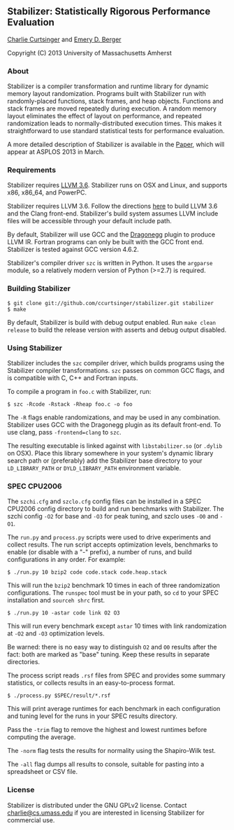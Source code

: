 ## Stabilizer: Statistically Rigorous Performance Evaluation
[Charlie Curtsinger](http://www.cs.umass.edu/~charlie) and [Emery D. Berger](http://www.cs.umass.edu/~emery)

Copyright (C) 2013 University of Massachusetts Amherst

### About
Stabilizer is a compiler transformation and runtime library for dynamic memory 
layout randomization. Programs built with Stabilizer run with randomly-placed 
functions, stack frames, and heap objects. Functions and stack frames are moved 
repeatedly during execution. A random memory layout eliminates the effect of 
layout on performance, and repeated randomization leads to normally-distributed 
execution times. This makes it straightforward to use standard statistical tests 
for performance evaluation.

A more detailed description of Stabilizer is available in the 
[Paper](http://www.cs.umass.edu/~charlie/stabilizer.pdf), which will appear at
ASPLOS 2013 in March.

### Requirements
Stabilizer requires [LLVM 3.6](http://llvm.org/releases/download.html#3.6.2).
Stabilizer runs on OSX and Linux, and supports x86, x86_64, and PowerPC.

Stabilizer requires LLVM 3.6. Follow the directions
[here](http://clang.llvm.org/get_started.html) to build LLVM 3.6 and the Clang
front-end. Stabilizer's build system assumes LLVM include files will be
accessible through your default include path.

By default, Stabilizer will use GCC and the 
[Dragonegg](http://dragonegg.llvm.org/) plugin to produce LLVM IR. Fortran 
programs can only be built with the GCC front end. Stabilizer is tested 
against GCC version 4.6.2.

Stabilizer's compiler driver `szc` is written in Python.  It uses the 
`argparse` module, so a relatively modern version of Python (>=2.7) is required.

### Building Stabilizer
```
$ git clone git://github.com/ccurtsinger/stabilizer.git stabilizer
$ make
```

By default, Stabilizer is build with debug output enabled.  Run 
`make clean release` to build the release version with asserts and debug output 
disabled.

### Using Stabilizer
Stabilizer includes the `szc` compiler driver, which builds programs using the 
Stabilizer compiler transformations.  `szc` passes on common GCC flags, and is 
compatible with C, C++ and Fortran inputs.

To compile a program in `foo.c` with Stabilizer, run:
```
$ szc -Rcode -Rstack -Rheap foo.c -o foo
```

The `-R` flags enable randomizations, and may be used in any combination.
Stabilizer uses GCC with the Dragonegg plugin as its default front-end. To
use clang, pass `-frontend=clang` to `szc`.

The resulting executable is linked against with `libstabilizer.so` (or `.dylib` 
on OSX). Place this library somewhere in your system's dynamic library search
path or (preferably) add the Stabilizer base directory to your `LD_LIBRARY_PATH`
or `DYLD_LIBRARY_PATH` environment variable.

### SPEC CPU2006
The `szchi.cfg` and `szclo.cfg` config files can be installed in a SPEC CPU2006
config directory to build and run benchmarks with Stabilizer. The szchi config 
`-O2` for base and `-O3` for peak tuning, and szclo uses `-O0` and `-O1`.

The `run.py` and `process.py` scripts were used to drive experiments and
collect results. The run script accepts optimization levels, benchmarks to
enable (or disable with a "-" prefix), a number of runs, and build 
configurations in any order.  For example:

```
$ ./run.py 10 bzip2 code code.stack code.heap.stack
```
This will run the `bzip2` benchmark 10 times in each of three randomization
configurations. The `runspec` tool must be in your path, so `cd` to your SPEC
installation and `sourceh shrc` first.

```
$ ./run.py 10 -astar code link O2 O3
```
This will run every benchmark except `astar` 10 times with link randomization
at `-O2` and `-O3` optimization levels.

Be warned: there is no easy way to distinguish `O2` and `O0` results after the
fact: both are marked as "base" tuning.  Keep these results in separate 
directories.

The process script reads `.rsf` files from SPEC and provides some summary
statistics, or collects results in an easy-to-process format.

```
$ ./process.py $SPEC/result/*.rsf
```
This will print average runtimes for each benchmark in each configuration and
tuning level for the runs in your SPEC results directory.

Pass the `-trim` flag to remove the highest and lowest runtimes before computing 
the average.

The `-norm` flag tests the results for normality using the Shapiro-Wilk test.

The `-all` flag dumps all results to console, suitable for pasting into a
spreadsheet or CSV file.

### License
Stabilizer is distributed under the GNU GPLv2 license. Contact 
<charlie@cs.umass.edu> if you are interested in licensing Stabilizer for
commercial use.

